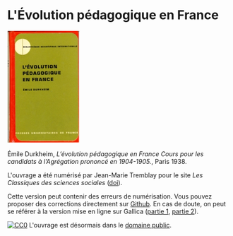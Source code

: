# L'Évolution pédagogique en France

![image](cover.jpg)

Émile Durkheim, *L’évolution pédagogique en France
Cours pour les candidats à l’Agrégation prononcé en 1904-1905.*, Paris 1938.

L'ouvrage a été numérisé par Jean-Marie Tremblay pour le site _Les Classiques des sciences sociales_ ([doi](http://dx.doi.org/doi:10.1522/cla.due.evo)).

Cette version peut contenir des erreurs de numérisation. Vous pouvez proposer des corrections directement sur [Github](https://github.com/opensciencessociales/evolution_pedagogique). En cas de doute, on peut se référer à la version mise en ligne sur Gallica ([partie 1](http://gallica.bnf.fr/ark:/12148/bpt6k57892738/f14.image.r=durkheim.langFR), [partie 2](http://gallica.bnf.fr/ark:/12148/bpt6k5789280d)).

[![CC0](http://i.creativecommons.org/p/zero/1.0/88x31.png)](http://creativecommons.org/publicdomain/zero/1.0/) L'ouvrage est désormais dans le [domaine public](https://fr.wikipedia.org/wiki/Domaine_public_en_droit_de_la_propri%C3%A9t%C3%A9_intellectuelle_fran%C3%A7ais).

